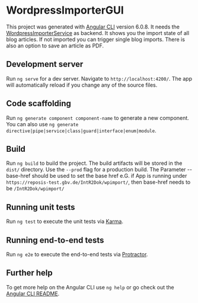 # WordpressImporterGUI

This project was generated with [Angular CLI](https://github.com/angular/angular-cli) version 6.0.8. It needs the [WordpressImporterService](https://github.com/gbv/wordpress-importer-service) as backend. It shows you the import state of all blog articles. If not imported you can trigger single blog imports. There is also an option to save an article as PDF.

## Development server

Run `ng serve` for a dev server. Navigate to `http://localhost:4200/`. The app will automatically reload if you change any of the source files.

## Code scaffolding

Run `ng generate component component-name` to generate a new component. You can also use `ng generate directive|pipe|service|class|guard|interface|enum|module`.

## Build

Run `ng build` to build the project. The build artifacts will be stored in the `dist/` directory. Use the `--prod` flag for a production build.
The Parameter --base-href should be used to set the base href e.G. if App is running under `https://reposis-test.gbv.de/IntR2Dok/wpimport/`, then base-href needs to be `/IntR2Dok/wpimport/`

## Running unit tests

Run `ng test` to execute the unit tests via [Karma](https://karma-runner.github.io).

## Running end-to-end tests

Run `ng e2e` to execute the end-to-end tests via [Protractor](http://www.protractortest.org/).

## Further help

To get more help on the Angular CLI use `ng help` or go check out the [Angular CLI README](https://github.com/angular/angular-cli/blob/master/README.md).
